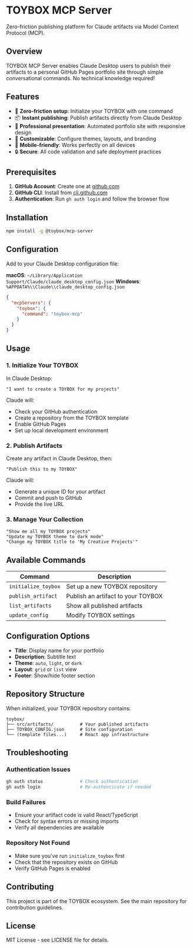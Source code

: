 # TOYBOX MCP Server

Zero-friction publishing platform for Claude artifacts via Model Context Protocol (MCP).

## Overview

TOYBOX MCP Server enables Claude Desktop users to publish their artifacts to a personal GitHub Pages portfolio site through simple conversational commands. No technical knowledge required!

## Features

- 🚀 **Zero-friction setup**: Initialize your TOYBOX with one command
- 📦 **Instant publishing**: Publish artifacts directly from Claude Desktop
- 🎨 **Professional presentation**: Automated portfolio site with responsive design
- 🔧 **Customizable**: Configure themes, layouts, and branding
- 📱 **Mobile-friendly**: Works perfectly on all devices
- 🔒 **Secure**: All code validation and safe deployment practices

## Prerequisites

1. **GitHub Account**: Create one at [github.com](https://github.com)
2. **GitHub CLI**: Install from [cli.github.com](https://cli.github.com/)
3. **Authentication**: Run `gh auth login` and follow the browser flow

## Installation

```bash
npm install -g @toybox/mcp-server
```

## Configuration

Add to your Claude Desktop configuration file:

**macOS**: `~/Library/Application Support/Claude/claude_desktop_config.json`
**Windows**: `%APPDATA%\\Claude\\claude_desktop_config.json`

```json
{
  "mcpServers": {
    "toybox": {
      "command": "toybox-mcp"
    }
  }
}
```

## Usage

### 1. Initialize Your TOYBOX

In Claude Desktop:

```
"I want to create a TOYBOX for my projects"
```

Claude will:
- Check your GitHub authentication
- Create a repository from the TOYBOX template
- Enable GitHub Pages
- Set up local development environment

### 2. Publish Artifacts

Create any artifact in Claude Desktop, then:

```
"Publish this to my TOYBOX"
```

Claude will:
- Generate a unique ID for your artifact
- Commit and push to GitHub
- Provide the live URL

### 3. Manage Your Collection

```
"Show me all my TOYBOX projects"
"Update my TOYBOX theme to dark mode"
"Change my TOYBOX title to 'My Creative Projects'"
```

## Available Commands

| Command | Description |
|---------|-------------|
| `initialize_toybox` | Set up a new TOYBOX repository |
| `publish_artifact` | Publish an artifact to your TOYBOX |
| `list_artifacts` | Show all published artifacts |
| `update_config` | Modify TOYBOX settings |

## Configuration Options

- **Title**: Display name for your portfolio
- **Description**: Subtitle text
- **Theme**: `auto`, `light`, or `dark`
- **Layout**: `grid` or `list` view
- **Footer**: Show/hide footer section

## Repository Structure

When initialized, your TOYBOX repository contains:

```
toybox/
├── src/artifacts/          # Your published artifacts
├── TOYBOX_CONFIG.json      # Site configuration
└── (template files...)     # React app infrastructure
```

## Troubleshooting

### Authentication Issues
```bash
gh auth status              # Check authentication
gh auth login               # Re-authenticate if needed
```

### Build Failures
- Ensure your artifact code is valid React/TypeScript
- Check for syntax errors or missing imports
- Verify all dependencies are available

### Repository Not Found
- Make sure you've run `initialize_toybox` first
- Check that the repository exists on GitHub
- Verify GitHub Pages is enabled

## Contributing

This project is part of the TOYBOX ecosystem. See the main repository for contribution guidelines.

## License

MIT License - see LICENSE file for details.